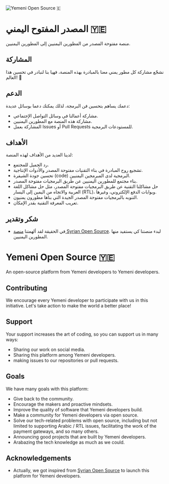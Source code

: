 <img src="https://raw.githubusercontent.com/Yemeni-Open-Source/.github/main/profile/YOS-rectangle.svg" title="Yemeni Open Source 🇪">


# المصدر المفتوح اليمني 🇾🇪

 منصة مفتوحة المصدر من المطورين اليمنيين إلى المطورين اليمنيين.

## المشاركة
 نشجّع مشاركة كل مطور يمني معنا بالمبادرة بهذه المنصة، فهيا بنا لنبادر في تحسين هذا العالم! 🚀

## الدعم
 دعمك يساهم بتحسين فن البرمجة، لذلك يمكنك دعما بوسائل عديدة:
 - مشاركة أعمالنا في وسائل التواصل الإجتماعي.
 - مشاركة هذه المنصة مع المطورين اليمنيين.
 - المشاركة بعمل Issues أو Pull Requests للمستودعات البرمجية.

## الأهداف
 لدينا العديد من الأهداف لهذه المنصة:
 - رد الجميل للمجتمع.
 - تشجيع روح المبادرة في بناء التقنيات مفتوحة المصدر والأدوات الإنتاجية.
 - تحسين جودة الشيفرة (code) البرمجية لدى المبرمجين اليمنيين.
 - بناء مجتمع للمطورين اليمنيين عن طريق البرمجيات مفتوحة المصدر.
 - حل مشاكلنا التقنية عن طريق البرمجيات مفتوحة المصدر، مثل حل مشاكل اللغة العربية والاتجاه من اليمين إلى اليسار (RTL)، وبوابات الدفع الإلكتروني، وغيرها.
 - التنوبه بالبرمجيات مفتوحة المصدر الجيدة التي بناها مطورون يمنيون.
 - تعريب المعرفة التقنية بقدر الإمكان.

## شكر وتقدير

 
  - في الحقيقة لقد ألهمتنا [منصة Syrian Open Source](https://github.com/Syrian-Open-Source). لبدء منصتنا كي يستفيد منها المطورين اليمنيين.
 


# Yemeni Open Source 🇾🇪

An open-source platform from Yemeni developers to Yemeni developers. 

## Contributing

We encourage every Yemeni developer to participate with us in this initiative. Let's take action to make the world a better place!

## Support

Your support increases the art of coding, so you can support us in many ways:
- Sharing our work on social media.
- Sharing this platform among Yemeni developers.
- making issues to our repositories or pull requests.

## Goals

We have many goals with this platform:
- Give back to the community.
- Encourage the makers and proactive mindsets.
- Improve the quality of software that Yemeni developers build.
- Make a community for Yemeni developers via open source.
- Solve our tech-related problems with open source, including but not limited to supporting Arabic / RTL issues, facilitating the work of the payment gateways, and so many others.
- Announcing good projects that are built by Yemeni developers.
- Arabazing the tech knowledge as much as we could.

## Acknowledgements

 - Actually, we got inspired from [Syrian Open Source](https://github.com/Syrian-Open-Source) to launch this platform for Yemeni developers.


<div dir="rtl" align="justify">

